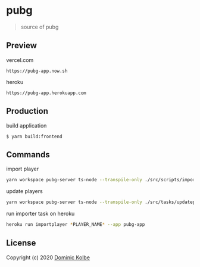 # pubg

> source of pubg

## Preview

vercel.com

```
https://pubg-app.now.sh
```

heroku

```
https://pubg-app.herokuapp.com
```

## Production

build application

```
$ yarn build:frontend
```

## Commands

import player

```bash
yarn workspace pubg-server ts-node --transpile-only ./src/scripts/importplayer.ts *PLAYER_NAME*
```

update players

```bash
yarn workspace pubg-server ts-node --transpile-only ./src/tasks/updateplayers.ts
```

run importer task on heroku

```bash
heroku run importplayer *PLAYER_NAME* --app pubg-app
```

## License

Copyright (c) 2020 [Dominic Kolbe](https://dominickolbe.dk)
